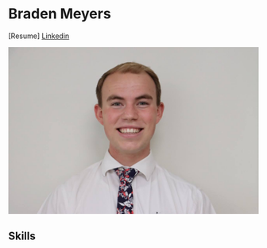 # Braden Meyers

[Resume] 
[Linkedin](https://www.linkedin.com/in/braden-meyers262)

![image info](Profile.jpg)


## Skills
